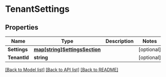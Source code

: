 # TenantSettings

## Properties

Name | Type | Description | Notes
------------ | ------------- | ------------- | -------------
**Settings** | [**map[string]SettingsSection**](SettingsSection.md) |  | [optional] 
**TenantId** | **string** |  | [optional] 

[[Back to Model list]](../README.md#documentation-for-models) [[Back to API list]](../README.md#documentation-for-api-endpoints) [[Back to README]](../README.md)


